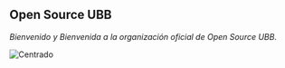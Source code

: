 Open Source UBB
---

_Bienvenido y Bienvenida a la organización oficial de Open Source UBB._

![Centrado](https://github.com/ubiobio/.github/assets/70957679/7ff7798f-c9a5-4ab8-a0b0-ddce79553219)
